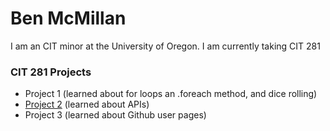 # Ben McMillan

I am an CIT minor at the University of Oregon. I am currently taking CIT 281

### CIT 281 Projects
- Project 1 (learned about for loops an .foreach method, and dice rolling)
- [Project 2](https://uo-cit.github.io/project-2-benmcmillan/) (learned about APIs)
- Project 3 (learned about Github user pages)
